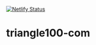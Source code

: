 [![Netlify Status](https://api.netlify.com/api/v1/badges/cca22af0-1484-495e-b56c-02aa6ba92020/deploy-status)](https://app.netlify.com/sites/triangle100/deploys)
# triangle100-com
